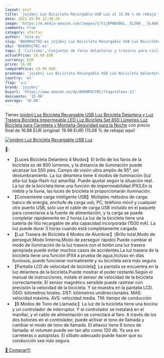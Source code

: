 ```yaml
---
layout: post
title: 'jojobnj Luz Bicicleta Recargable USB Luz al 15.06 % de rebaja'
date: 2021-05-09 12:30:29
image: 'https://m.media-amazon.com/images/I/51j8PWBXBbL._SL500_._SL400_.jpg'
comments: true
category: ofertas
author: 'tole.es'
slug: 'B089RGCTRC-es jojobnj Luz Bicicleta Recargable USB Luz Bicicleta...'
sku: 'B089RGCTRC-es'
tags: [ 'Ciclismo','Conjuntos de faros delanteros y traseros para ciclismo','Deportes y aire libre','Luces y reflectores de ciclismo','Ropa y equipo para deportes','bicicleta','jojobnj', ]
actualPrice: 16.98 EUR
currency: EUR
price: 16.98
comparePrice: 19.99 EUR
prodname: 'jojobnj Luz Bicicleta Recargable USB Luz Bicicleta Delantera y Luz Trasera Bicicleta Impermeable LED Luz Bicicleta Set 800 Lúmenes Luz Bicicleta para Carretera y Montaña-Seguridad para la Noche'
country: 'es'
flag: '🇪🇸'
brand: 'jojobnj'
buyurl: 'https://www.amazon.es/dp/B089RGCTRC/?tag=tolees-21'
descuento: '15.06'
average: '16.98'
---
```


Tienes [jojobnj Luz Bicicleta Recargable USB Luz Bicicleta Delantera y Luz Trasera Bicicleta Impermeable LED Luz Bicicleta Set 800 Lúmenes Luz Bicicleta para Carretera y Montaña-Seguridad para la Noche](https://www.amazon.es/dp/B089RGCTRC/?tag=tolees-21) con precio final de  16.98 EUR (original: 19.99 EUR) (15.06 %  de rebaja) aqui!

[![jojobnj Luz Bicicleta Recargable USB Luz](https://m.media-amazon.com/images/I/51j8PWBXBbL._SL500_._SL400_.jpg)](https://www.amazon.es/dp/B089RGCTRC/?tag=tolees-21)

🔎:

- 【Luces Bicicleta Delantera 4 Modos】El brillo de los faros de la bicicleta es de 800 lúmenes, y la distancia de iluminación puede alcanzar los 500 pies. Campo de visión ultra amplio de 95°, sin deslumbramiento. La luz delantera tiene 4 modos de iluminación (luz alta-luz baja-flash-luz amarilla). Puede ajustar según la situación real. La luz de la bicicleta tiene una función de impermeabilidad IPX3.En la niebla y la lluvia, las luces de bicicleta le proporcionarán iluminación.
- 【Conveniente carga inteligente USB】Múltiples métodos de carga: banco de energía, enchufe de carga usb, PC, teléfono móvil y cualquier otro puerto USB, solo use el cable de carga USB incluido en el paquete para conectarse a la fuente de alimentación, y la carga se puede completar rápidamente en 2 horas.La luz de la bicicleta tiene una batería de litio recargable de alta capacidad incorporada (1500 mA). La luz puede durar 3 horas cuando está completamente cargada.
- 【Luz Trasera de Bicicleta 4 Modos de Alumbrar】(Brillo total,Modo de perseguir,Modo linterna,Modo de perseguir rápido).Puede cambiar el modo de iluminación de la luz trasera con el botón.una luz trasera apropiada puede evitar muchos casos de accidentes.La luz trasera de la bicicleta tiene una función IPX4 a prueba de agua,Incluso en días lluviosos, puede funcionar normalmente y su bicicleta será más segura.
- 【Pantalla LCD de velocidad de bicicleta】La pantalla se encuentra en la luz delantera de la bicicleta.Puede mostrar el poder restante.Según el manual de instrucciones, instale el sensor de velocidad de la bicicleta correctamente. El sensor magnético sensible puede rastrear con precisión la velocidad de la bicicleta. Y se muestra en la pantalla LCD. ODO: kilómetros totales. DST: kilómetros unidireccionales. MAS: velocidad máxima. AVS: velocidad media. TM: tiempo de conducción
- 【6 Modos de Tono de Llamada:】La luz de la bicicleta tiene una bocina y un controlador de interruptor. Y el controlador se instalará en el manillar, y el cable de alimentación se conectará al faro. A través de los dos botones en el controlador, puede activar el tono de llamada y cambiar el modo de tono de llamada. El altavoz tiene 6 tonos de llamada: el volumen puede ser tan alto como 120 db. Ya sea en carreteras o autopistas. El silbato adecuado puede hacer que su conducción sea más segura.

[🛒 Comprar!!!](https://www.amazon.es/dp/B089RGCTRC/?tag=tolees-21)
